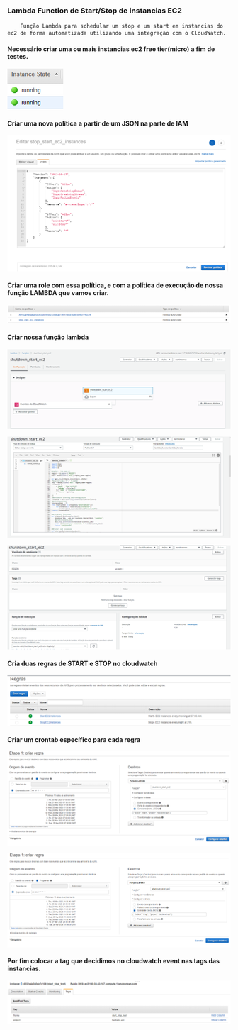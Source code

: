 ### Lambda Function de Start/Stop de instancias EC2
        Função Lambda para schedular um stop e um start em instancias do ec2 de forma automatizada utilizando uma integração com o CloudWatch.

#### Necessário criar uma ou mais instancias ec2 free tier(micro) a fim de testes.
![](/imagens/1.PNG) 

#### Criar uma nova política a partir de um JSON na parte de IAM

![](/imagens/5.PNG)

#### Criar uma role com essa política, e com a política de execução de nossa função LAMBDA que vamos criar.

![](/imagens/6.PNG)

#### Criar nossa função lambda

![](/imagens/2.PNG)

![](/imagens/3.PNG)

![](/imagens/4.PNG)

#### Cria duas regras de START  e STOP no cloudwatch

![](/imagens/7.PNG)

#### Criar um crontab específico para cada regra

![Start](/imagens/8.PNG)

![Stop](/imagens/9.PNG)

#### Por fim colocar a tag que decidimos no cloudwatch event nas tags das instancias.

![](/imagens/Capture.PNG)